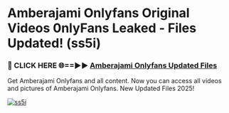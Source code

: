 # Amberajami Onlyfans Original Videos 0nlyFans Leaked - Files Updated! (ss5i)

<h3>🔴 CLICK HERE 🌐==►► <a href="https://tinyurl.com/ehrbuxhb" rel="nofollow">Amberajami Onlyfans Updated Files</a></h3>

Get Amberajami Onlyfans and all content. Now you can access all videos and pictures of Amberajami Onlyfans. New Updated Files 2025!

[![ss5i](https://i.imgur.com/lVYEuWS.gif)](https://tinyurl.com/ehrbuxhb)
